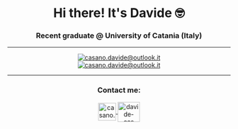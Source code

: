 <h1 align="center">Hi there! It's Davide 🤓</h1>
<h3 align="center">Recent graduate @ University of Catania (Italy)</h3>

***

<p align="center">
   <a href="https://github.com/davide-cas"> <img src="https://github-readme-stats.vercel.app/api?username=davide-cas&show_icons=true&count_private=true&theme=dracula&hide=prs,issues" alt="casano.davide@outlook.it"></a><br>
  <a href="https://github.com/davide-cas"> <img  src="https://github-readme-stats.vercel.app/api/top-langs/?username=davide-cas&layout=compact&theme=dracula&hide=scss,html,blade,css,javascript,shell" alt="casano.davide@outlook.it"></a>
</p>

***

<h3 align="center">Contact me:</h3>
<p align="center">
<a href="mailto:casano.davide@outlook.it" target="_blank"> <img style=" padding-right=50px;" align="center" src="https://user-images.githubusercontent.com/50525101/136530502-6214c692-ce46-4bef-8616-864c5692044a.png" alt="casano.davide@outlook.it" heigth="30" width="40"> </a>
<a href="https://linkedin.com/in/davide-cas" target="_blank"><img align="center" src="https://cdn.icon-icons.com/icons2/3041/PNG/512/linkedin_logo_icon_189225.png" alt="davide-cas" height="45" width="50" /></a>
</p>
